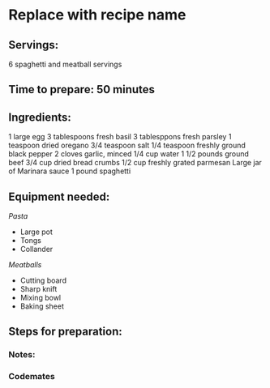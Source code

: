 # Replace with recipe name

## Servings: 
6 spaghetti and meatball servings

## Time to prepare: 50 minutes

## Ingredients:
1 large egg
3 tablespoons fresh basil 
3 tablesppons fresh parsley
1 teaspoon dried oregano
3/4 teaspoon salt 
1/4 teaspoon freshly ground black pepper
2 cloves garlic, minced
1/4 cup water
1 1/2 pounds ground beef
3/4 cup dried bread crumbs 
1/2 cup freshly grated parmesan 
Large jar of Marinara sauce 
1 pound spaghetti 

## Equipment needed:
*Pasta*
- Large pot
- Tongs
- Collander

*Meatballs*
- Cutting board
- Sharp knift
- Mixing bowl
- Baking sheet

## Steps for preparation:



### Notes:



### Codemates #
